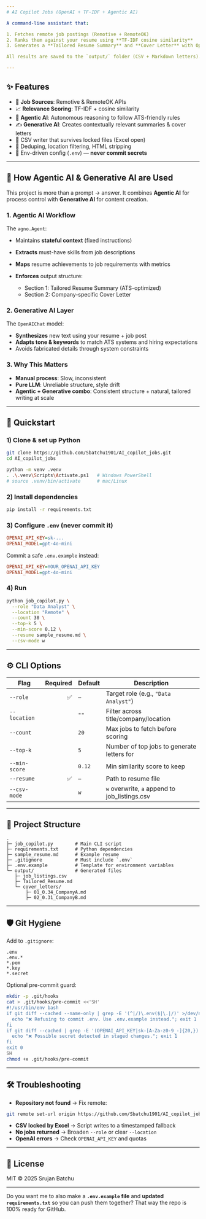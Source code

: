 ```yaml
---
# AI Copilot Jobs (OpenAI + TF-IDF + Agentic AI)

A command-line assistant that:

1. Fetches remote job postings (Remotive + RemoteOK)
2. Ranks them against your resume using **TF-IDF cosine similarity**
3. Generates a **Tailored Resume Summary** and **Cover Letter** with OpenAI using an **Agentic AI architecture**

All results are saved to the `output/` folder (CSV + Markdown letters).

---
```


## ✨ Features

* 🔎 **Job Sources**: Remotive & RemoteOK APIs
* 📈 **Relevance Scoring**: TF-IDF + cosine similarity
* 🤖 **Agentic AI**: Autonomous reasoning to follow ATS-friendly rules
* ✍️ **Generative AI**: Creates contextually relevant summaries & cover letters
* 🧹 CSV writer that survives locked files (Excel open)
* 🧯 Deduping, location filtering, HTML stripping
* 🔐 Env-driven config (`.env`) — **never commit secrets**

---

## 🤖 How Agentic AI & Generative AI are Used

This project is more than a prompt → answer.
It combines **Agentic AI** for process control with **Generative AI** for content creation.

### 1. Agentic AI Workflow

The `agno.Agent`:

* Maintains **stateful context** (fixed instructions)
* **Extracts** must-have skills from job descriptions
* **Maps** resume achievements to job requirements with metrics
* **Enforces** output structure:

  * Section 1: Tailored Resume Summary (ATS-optimized)
  * Section 2: Company-specific Cover Letter

### 2. Generative AI Layer

The `OpenAIChat` model:

* **Synthesizes** new text using your resume + job post
* **Adapts tone & keywords** to match ATS systems and hiring expectations
* Avoids fabricated details through system constraints

### 3. Why This Matters

* **Manual process**: Slow, inconsistent
* **Pure LLM**: Unreliable structure, style drift
* **Agentic + Generative combo**: Consistent structure + natural, tailored writing at scale

---

## 🚀 Quickstart

### 1) Clone & set up Python

```bash
git clone https://github.com/Sbatchu1901/AI_copilot_jobs.git
cd AI_copilot_jobs

python -m venv .venv
. .\.venv\Scripts\Activate.ps1   # Windows PowerShell
# source .venv/bin/activate      # mac/Linux
```

### 2) Install dependencies

```bash
pip install -r requirements.txt
```

### 3) Configure `.env` (never commit it)

```ini
OPENAI_API_KEY=sk-...
OPENAI_MODEL=gpt-4o-mini
```

Commit a safe `.env.example` instead:

```ini
OPENAI_API_KEY=YOUR_OPENAI_API_KEY
OPENAI_MODEL=gpt-4o-mini
```

### 4) Run

```bash
python job_copilot.py \
  --role "Data Analyst" \
  --location "Remote" \
  --count 30 \
  --top-k 5 \
  --min-score 0.12 \
  --resume sample_resume.md \
  --csv-mode w
```

---

## ⚙️ CLI Options

| Flag          | Required | Default | Description                                    |
| ------------- | -------: | ------- | ---------------------------------------------- |
| `--role`      |        ✅ | –       | Target role (e.g., `"Data Analyst"`)           |
| `--location`  |          | `""`    | Filter across title/company/location           |
| `--count`     |          | `20`    | Max jobs to fetch before scoring               |
| `--top-k`     |          | `5`     | Number of top jobs to generate letters for     |
| `--min-score` |          | `0.12`  | Min similarity score to keep                   |
| `--resume`    |        ✅ | –       | Path to resume file                            |
| `--csv-mode`  |          | `w`     | `w` overwrite, `a` append to job\_listings.csv |

---

## 📂 Project Structure

```
.
├─ job_copilot.py        # Main CLI script
├─ requirements.txt      # Python dependencies
├─ sample_resume.md      # Example resume
├─ .gitignore            # Must include `.env`
├─ .env.example          # Template for environment variables
└─ output/               # Generated files
   ├─ job_listings.csv
   ├─ Tailored_Resume.md
   └─ cover_letters/
       ├─ 01_0.34_CompanyA.md
       ├─ 02_0.31_CompanyB.md
```

---

## 🛡️ Git Hygiene

Add to `.gitignore`:

```
.env
.env.*
*.pem
*.key
*.secret
```

Optional pre-commit guard:

```bash
mkdir -p .git/hooks
cat > .git/hooks/pre-commit <<'SH'
#!/usr/bin/env bash
if git diff --cached --name-only | grep -E '(^|/)\.env($|\.|/)' >/dev/null; then
  echo "❌ Refusing to commit .env. Use .env.example instead."; exit 1
fi
if git diff --cached | grep -E '(OPENAI_API_KEY|sk-[A-Za-z0-9_-]{20,})' >/dev/null; then
  echo "❌ Possible secret detected in staged changes."; exit 1
fi
exit 0
SH
chmod +x .git/hooks/pre-commit
```

---

## 🛠 Troubleshooting

* **Repository not found** → Fix remote:

```bash
git remote set-url origin https://github.com/Sbatchu1901/AI_copilot_jobs.git
```

* **CSV locked by Excel** → Script writes to a timestamped fallback
* **No jobs returned** → Broaden `--role` or clear `--location`
* **OpenAI errors** → Check `OPENAI_API_KEY` and quotas

---

## 📜 License

MIT © 2025 Srujan Batchu

---


Do you want me to also make a **`.env.example` file** and **updated `requirements.txt`** so you can push them together? That way the repo is 100% ready for GitHub.

